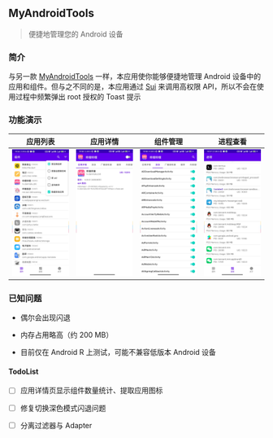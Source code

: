 ## MyAndroidTools

> 便捷地管理您的 Android 设备

### 简介

与另一款 [MyAndroidTools](https://www.myandroidtools.com/) 一样，本应用使你能够便捷地管理 Android 设备中的应用和组件。但与之不同的是，本应用通过 [Sui](https://github.com/RikkaApps/Sui) 来调用高权限 API，所以不会在使用过程中频繁弹出 root 授权的 Toast 提示

### 功能演示

| 应用列表 | 应用详情 | 组件管理 | 进程查看 |
| :---: | :---: | :---: | :---: |
| ![](images/demo-home.jpg) | ![](images/demo-app-detail.jpg) | ![](images/demo-component-manage.jpg) | ![](images/demo-process.jpg) |

### 已知问题

* 偶尔会出现闪退

* 内存占用略高（约 200 MB）

* 目前仅在 Android R 上测试，可能不兼容低版本 Android 设备

#### TodoList

- [ ] 应用详情页显示组件数量统计、提取应用图标

- [ ] 修复切换深色模式闪退问题

- [ ] 分离过滤器与 Adapter 

